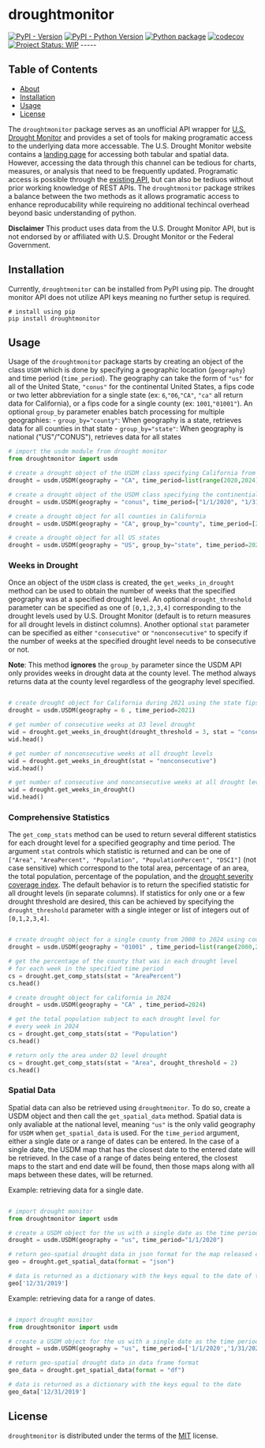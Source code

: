 # droughtmonitor

[![PyPI - Version](https://img.shields.io/pypi/v/droughtmonitor.svg)](https://pypi.org/project/droughtmonitor) [![PyPI - Python Version](https://img.shields.io/pypi/pyversions/droughtmonitor.svg)](https://pypi.org/project/droughtmonitor) [![Python package](https://github.com/dylan-turner25/droughtmonitor/actions/workflows/python-package.yml/badge.svg?branch=main)](https://github.com/dylan-turner25/droughtmonitor/actions/workflows/python-package.yml) [![codecov](https://codecov.io/gh/dylan-turner25/droughtmonitor/graph/badge.svg?token=qJ37dsQJPV)](https://codecov.io/gh/dylan-turner25/droughtmonitor) [![Project Status: WIP](https://www.repostatus.org/badges/latest/wip.svg)](https://www.repostatus.org/#active) -----

## Table of Contents

-   [About](#about)
-   [Installation](#installation)
-   [Usage](#usage)
-   [License](#license)

The `droughtmonitor` package serves as an unofficial API wrapper for [U.S. Drought Monitor](https://droughtmonitor.unl.edu/) and provides a set of tools for making programatic access to the underlying data more accessable. The U.S. Drought Monitor website contains a [landing page](https://droughtmonitor.unl.edu/Data.aspx) for accessing both tabular and spatial data. However, accessing the data through this channel can be tedious for charts, measures, or analysis that need to be frequently updated. Programatic access is possible through the [existing API](https://droughtmonitor.unl.edu/DmData/DataDownload/WebServiceInfo.aspx), but can also be tediuos without prior working knowledge of REST APIs. The `droughtmonitor` package strikes a balance between the two methods as it allows programatic access to enhance reproducability while requireing no additional techincal overhead beyond basic understanding of python.

**Disclaimer** This product uses data from the U.S. Drought Monitor API, but is not endorsed by or affiliated with U.S. Drought Monitor or the Federal Government.

## Installation 

Currently, `droughtmonitor` can be installed from PyPI using pip. The drought monitor API does not utilize API keys meaning no further setup is required.

``` console
# install using pip
pip install droughtmonitor
```

## Usage 
Usage of the `droughtmonitor` package starts by creating an object of the class `USDM` which is done by specifying a geographic location (`geography`) and time period (`time_period`). The geography can take the form of `"us"` for all of the United State, `"conus"` for the continental United States, a fips code or two letter abbreviation for a single state (ex: `6`,`"06`,`"CA"`, `"ca"` all return data for California), or a fips code for a single county (ex: `1001`,`"01001"`). An optional `group_by` parameter enables batch processing for multiple geographies: - `group_by="county"`: When geography is a state, retrieves data for all counties in that state - `group_by="state"`: When geography is national ("US"/"CONUS"), retrieves data for all states

``` python
# import the usdm module from drought monitor
from droughtmonitor import usdm

# create a drought object of the USDM class specifying California from 2020 to 2024
drought = usdm.USDM(geography = "CA", time_period=list(range(2020,2024)))

# create a drought object of the USDM class specifying the continential US from in the first month of 2020.
drought = usdm.USDM(geography = "conus", time_period=["1/1/2020", "1/31/2020"])

# create a drought object for all counties in California 
drought = usdm.USDM(geography = "CA", group_by="county", time_period=[2020, 2021])

# create a drought object for all US states
drought = usdm.USDM(geography = "US", group_by="state", time_period=2024)
```

### Weeks in Drought 

Once an object of the `USDM` class is created, the `get_weeks_in_drought` method can be used to obtain the number of weeks that the specified geography was at a specified drought level. An optional `drought_threshold` parameter can be specified as one of `[0,1,2,3,4]` corresponding to the drought levels used by U.S. Drought Monitor (default is to return measures for all drought levels in distinct columns). Another optional `stat` parameter can be specified as either `"consecutive"` or `"nonconsecutive"` to specify if the number of weeks at the specified drought level needs to be consecutive or not.

**Note**: This method **ignores** the `group_by` parameter since the USDM API only provides weeks in drought data at the county level. The method always returns data at the county level regardless of the geography level specified.

``` python

# create drought object for California during 2021 using the state fips code
drought = usdm.USDM(geography = 6 , time_period=2021)

# get number of consecutive weeks at D3 level drought
wid = drought.get_weeks_in_drought(drought_threshold = 3, stat = "consecutive")
wid.head()

# get number of nonconsecutive weeks at all drought levels
wid = drought.get_weeks_in_drought(stat = "nonconsecutive")
wid.head()

# get number of consecutive and nonconsecutive weeks at all drought levels
wid = drought.get_weeks_in_drought()
wid.head()
```

### Comprehensive Statistics 

The `get_comp_stats` method can be used to return several different statistics for each drought level for a specified geography and time period. The argument `stat` controls which statistic is returned and can be one of `["Area", "AreaPercent", "Population", "PopulationPercent", "DSCI"]` (not case sensitive) which correspond to the total area, percentage of an area, the total population, percentage of the population, and the [drought severity coverage index](https://droughtmonitor.unl.edu/About/AbouttheData/DSCI.aspx). The default behavior is to return the specified statistic for all drought levels (in separate columns). If statistics for only one or a few drought threshold are desired, this can be achieved by specifying the `drought_threshold` parameter with a single integer or list of integers out of `[0,1,2,3,4]`.


``` python

# create drought object for a single county from 2000 to 2024 using county fips code
drought = usdm.USDM(geography = "01001" , time_period=list(range(2000,2024)))

# get the percentage of the county that was in each drought level 
# for each week in the specified time period
cs = drought.get_comp_stats(stat = "AreaPercent")
cs.head()

# create drought object for california in 2024
drought = usdm.USDM(geography = "CA" , time_period=2024)

# get the total population subject to each drought level for 
# every week in 2024
cs = drought.get_comp_stats(stat = "Population")
cs.head()

# return only the area under D2 level drought
cs = drought.get_comp_stats(stat = "Area", drought_threshold = 2)
cs.head()
```

### Spatial Data 

Spatial data can also be retrieved using `droughtmonitor`. To do so, create a USDM object and then call the `get_spatial_data` method. Spatial data is only avaliable at the national level, meaning `"us"` is the only valid geography for `USDM` when `get_spatial_data` is used. For the `time_period` argument, either a single date or a range of dates can be entered. In the case of a single date, the USDM map that has the closest date to the entered date will be retrieved. In the case of a range of dates being entered, the closest maps to the start and end date will be found, then those maps along with all maps between these dates, will be returned.

Example: retrieving data for a single date.

``` python

# import drought monitor
from droughtmonitor import usdm

# create a USDM object for the us with a single date as the time period
drought = usdm.USDM(geography = "us", time_period="1/1/2020")

# return geo-spatial drought data in json format for the map released closest to 1/1/2020
geo = drought.get_spatial_data(format = "json")

# data is returned as a dictionary with the keys equal to the date of the map (in this case the returned spatial data is from "12/31/2019" as that was the map with the closest date to the entered date)
geo['12/31/2019']
```

Example: retrieving data for a range of dates.

``` python

# import drought monitor
from droughtmonitor import usdm

# create a USDM object for the us with a single date as the time period
drought = usdm.USDM(geography = "us", time_period=['1/1/2020','1/31/2020'])

# return geo-spatial drought data in data frame format
geo_data = drought.get_spatial_data(format = "df")

# data is returned as a dictionary with the keys equal to the date
geo_data['12/31/2019']
```

## License 

`droughtmonitor` is distributed under the terms of the [MIT](https://spdx.org/licenses/MIT.html) license.